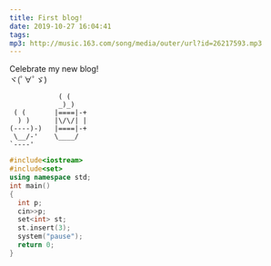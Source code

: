 ```yaml
---
title: First blog!
date: 2019-10-27 16:04:41
tags:
mp3: http://music.163.com/song/media/outer/url?id=26217593.mp3
---
```

Celebrate my new blog!  
ヾ(ﾟ∀ﾟゞ)

```
            ( (
            _)_)
 ( (       |====|-+
  ) )      |\/\/| |
(----)-)   |====|-+
 \__/-'    \____/
`----'
```

```c++
#include<iostream>
#include<set>
using namespace std;
int main()
{
  int p;
  cin>>p;
  set<int> st;
  st.insert(3);
  system("pause");
  return 0;
}
```